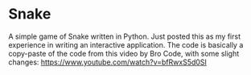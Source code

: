 # Snake
A simple game of Snake written in Python.
Just posted this as my first experience in writing an interactive application.
The code is basically a copy-paste of the code from this video by Bro Code, with some slight changes: https://www.youtube.com/watch?v=bfRwxS5d0SI
